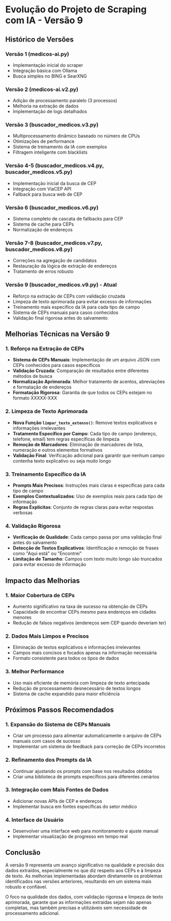 # Evolução do Projeto de Scraping com IA - Versão 9

## Histórico de Versões

### Versão 1 (medicos-ai.py)
- Implementação inicial do scraper
- Integração básica com Ollama
- Busca simples no BING e SearXNG

### Versão 2 (medicos-ai.v2.py)
- Adição de processamento paralelo (3 processos)
- Melhoria na extração de dados
- Implementação de logs detalhados

### Versão 3 (buscador_medicos.v3.py)
- Multiprocessamento dinâmico baseado no número de CPUs
- Otimizações de performance
- Sistema de treinamento da IA com exemplos
- Filtragem inteligente com blacklists

### Versão 4-5 (buscador_medicos.v4.py, buscador_medicos.v5.py)
- Implementação inicial da busca de CEP
- Integração com ViaCEP API
- Fallback para busca web de CEP

### Versão 6 (buscador_medicos.v6.py)
- Sistema completo de cascata de fallbacks para CEP
- Sistema de cache para CEPs
- Normalização de endereços

### Versão 7-8 (buscador_medicos.v7.py, buscador_medicos.v8.py)
- Correções na agregação de candidatos
- Restauração da lógica de extração de endereços
- Tratamento de erros robusto

### Versão 9 (buscador_medicos.v9.py) - Atual
- Reforço na extração de CEPs com validação cruzada
- Limpeza de texto aprimorada para evitar excesso de informações
- Treinamento mais específico da IA para cada tipo de campo
- Sistema de CEPs manuais para casos conhecidos
- Validação final rigorosa antes do salvamento

## Melhorias Técnicas na Versão 9

### 1. Reforço na Extração de CEPs
- **Sistema de CEPs Manuais**: Implementação de um arquivo JSON com CEPs conhecidos para casos específicos
- **Validação Cruzada**: Comparação de resultados entre diferentes métodos de busca
- **Normalização Aprimorada**: Melhor tratamento de acentos, abreviações e formatação de endereços
- **Formatação Rigorosa**: Garantia de que todos os CEPs estejam no formato XXXXX-XXX

### 2. Limpeza de Texto Aprimorada
- **Nova Função `limpar_texto_extenso()`**: Remove textos explicativos e informações irrelevantes
- **Tratamento Específico por Campo**: Cada tipo de campo (endereço, telefone, email) tem regras específicas de limpeza
- **Remoção de Marcadores**: Eliminação de marcadores de lista, numeração e outros elementos formativos
- **Validação Final**: Verificação adicional para garantir que nenhum campo contenha texto explicativo ou seja muito longo

### 3. Treinamento Específico da IA
- **Prompts Mais Precisos**: Instruções mais claras e específicas para cada tipo de campo
- **Exemplos Contextualizados**: Uso de exemplos reais para cada tipo de informação
- **Regras Explícitas**: Conjunto de regras claras para evitar respostas verbosas

### 4. Validação Rigorosa
- **Verificação de Qualidade**: Cada campo passa por uma validação final antes do salvamento
- **Detecção de Textos Explicativos**: Identificação e remoção de frases como "Aqui está" ou "Encontrei"
- **Limitação de Tamanho**: Campos com texto muito longo são truncados para evitar excesso de informação

## Impacto das Melhorias

### 1. Maior Cobertura de CEPs
- Aumento significativo na taxa de sucesso na obtenção de CEPs
- Capacidade de encontrar CEPs mesmo para endereços em cidades menores
- Redução de falsos negativos (endereços sem CEP quando deveriam ter)

### 2. Dados Mais Limpos e Precisos
- Eliminação de textos explicativos e informações irrelevantes
- Campos mais concisos e focados apenas na informação necessária
- Formato consistente para todos os tipos de dados

### 3. Melhor Performance
- Uso mais eficiente de memória com limpeza de texto antecipada
- Redução de processamento desnecessário de textos longos
- Sistema de cache expandido para maior eficiência

## Próximos Passos Recomendados

### 1. Expansão do Sistema de CEPs Manuais
- Criar um processo para alimentar automaticamente o arquivo de CEPs manuais com casos de sucesso
- Implementar um sistema de feedback para correção de CEPs incorretos

### 2. Refinamento dos Prompts da IA
- Continuar ajustando os prompts com base nos resultados obtidos
- Criar uma biblioteca de prompts específicos para diferentes cenários

### 3. Integração com Mais Fontes de Dados
- Adicionar novas APIs de CEP e endereços
- Implementar busca em fontes específicas do setor médico

### 4. Interface de Usuário
- Desenvolver uma interface web para monitoramento e ajuste manual
- Implementar visualização de progresso em tempo real

## Conclusão

A versão 9 representa um avanço significativo na qualidade e precisão dos dados extraídos, especialmente no que diz respeito aos CEPs e à limpeza de texto. As melhorias implementadas abordam diretamente os problemas identificados nas versões anteriores, resultando em um sistema mais robusto e confiável.

O foco na qualidade dos dados, com validação rigorosa e limpeza de texto aprimorada, garante que as informações extraídas sejam não apenas completas, mas também precisas e utilizáveis sem necessidade de processamento adicional.
